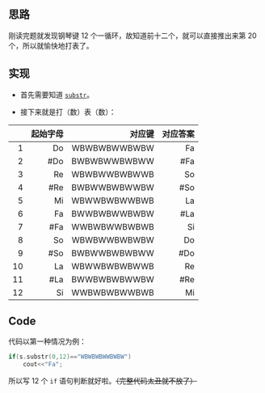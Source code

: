 ## 思路

刚读完题就发现钢琴键 $12$ 个一循环，故知道前十二个，就可以直接推出来第 $20$ 个，所以就愉快地打表了。

## 实现

- 首先需要知道 [```substr```](https://baike.baidu.com/item/substr/10685875?fr=aladdin)。

- 接下来就是打（数）表（数）：


|    | 起始字母   |  对应键    |   对应答案 |
| -----------: | -----------: | -----------: | -----------: |
| 1  | Do  | WBWBWBWWBWBW | Fa |
| 2  | #Do  | BWBWBWWBWBWW | #Fa |
| 3  | Re  | WBWBWWBWBWWB | So |
| 4  | #Re  | BWBWWBWBWWBW | #So |
| 5  | Mi  | WBWWBWBWWBWB | La |
| 6  | Fa  | BWWBWBWWBWBW | #La |
| 7  | #Fa  | WWBWBWWBWBWB | Si |
| 8  | So  | WBWBWWBWBWBW | Do |
| 9  | #So  | BWBWWBWBWBWW | #Do |
| 10  | La  | WBWWBWBWBWWB | Re |
| 11  | #La  | BWWBWBWBWWBW | #Re |
| 12 | Si  | WWBWBWBWWBWB | Mi |

## Code

代码以第一种情况为例：
```cpp
if(s.substr(0,12)=="WBWBWBWWBWBW")
	cout<<"Fa";
```

所以写 $12$ 个 ```if``` 语句判断就好啦。~~（完整代码太丑就不放了）~~



